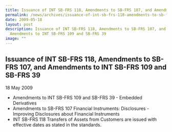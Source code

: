 ```yaml
---
title: Issuance of INT SB-FRS 118, Amendments to SB-FRS 107, and Amendments to INT SB-FRS 109 and SB-FRS 39
permalink: /news/archives/issuance-of-int-sb-frs-118-amendments-to-sb-frs-107-and-amendments-to-int-sb-frs-109/
date: 2009-05-18
layout: post
description: Issuance of INT SB-FRS 118, Amendments to SB-FRS 107, and
  Amendments to INT SB-FRS 109 and SB-FRS 39
image: ""
---
```

Issuance of INT SB-FRS 118, Amendments to SB-FRS 107, and Amendments to INT SB-FRS 109 and SB-FRS 39
----------------------------------------------------------------------------------------------------

18 May 2009

*   Amendments to INT SB-FRS 109 and SB-FRS 39 - Embedded Derivatives
*   Amendments to SB-FRS 107 Financial Instruments: Disclosures - Improving Disclosures about Financial Instruments
*   INT SB-FRS 118 Transfers of Assets from Customers are issued with effective dates as stated in the standards.
